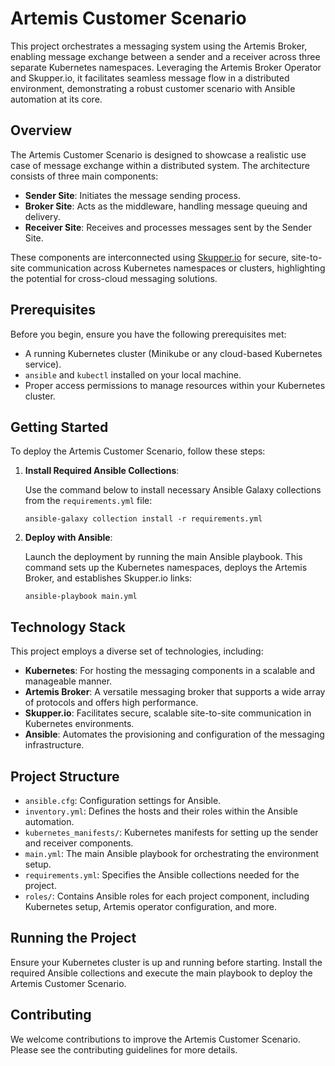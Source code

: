 # Artemis Customer Scenario

This project orchestrates a messaging system using the Artemis Broker, enabling message exchange between a sender and a receiver across three separate Kubernetes namespaces. Leveraging the Artemis Broker Operator and Skupper.io, it facilitates seamless message flow in a distributed environment, demonstrating a robust customer scenario with Ansible automation at its core.

## Overview

The Artemis Customer Scenario is designed to showcase a realistic use case of message exchange within a distributed system. The architecture consists of three main components:

- **Sender Site**: Initiates the message sending process.
- **Broker Site**: Acts as the middleware, handling message queuing and delivery.
- **Receiver Site**: Receives and processes messages sent by the Sender Site.

These components are interconnected using [Skupper.io](https://skupper.io/) for secure, site-to-site communication across Kubernetes namespaces or clusters, highlighting the potential for cross-cloud messaging solutions.

## Prerequisites

Before you begin, ensure you have the following prerequisites met:

- A running Kubernetes cluster (Minikube or any cloud-based Kubernetes service).
- `ansible` and `kubectl` installed on your local machine.
- Proper access permissions to manage resources within your Kubernetes cluster.

## Getting Started

To deploy the Artemis Customer Scenario, follow these steps:

1. **Install Required Ansible Collections**:

    Use the command below to install necessary Ansible Galaxy collections from the `requirements.yml` file:

    ```shell
    ansible-galaxy collection install -r requirements.yml
    ```

2. **Deploy with Ansible**:

    Launch the deployment by running the main Ansible playbook. This command sets up the Kubernetes namespaces, deploys the Artemis Broker, and establishes Skupper.io links:

    ```shell
    ansible-playbook main.yml
    ```

## Technology Stack

This project employs a diverse set of technologies, including:

- **Kubernetes**: For hosting the messaging components in a scalable and manageable manner.
- **Artemis Broker**: A versatile messaging broker that supports a wide array of protocols and offers high performance.
- **Skupper.io**: Facilitates secure, scalable site-to-site communication in Kubernetes environments.
- **Ansible**: Automates the provisioning and configuration of the messaging infrastructure.

## Project Structure

- `ansible.cfg`: Configuration settings for Ansible.
- `inventory.yml`: Defines the hosts and their roles within the Ansible automation.
- `kubernetes_manifests/`: Kubernetes manifests for setting up the sender and receiver components.
- `main.yml`: The main Ansible playbook for orchestrating the environment setup.
- `requirements.yml`: Specifies the Ansible collections needed for the project.
- `roles/`: Contains Ansible roles for each project component, including Kubernetes setup, Artemis operator configuration, and more.

## Running the Project

Ensure your Kubernetes cluster is up and running before starting. Install the required Ansible collections and execute the main playbook to deploy the Artemis Customer Scenario.

## Contributing

We welcome contributions to improve the Artemis Customer Scenario. Please see the contributing guidelines for more details.

